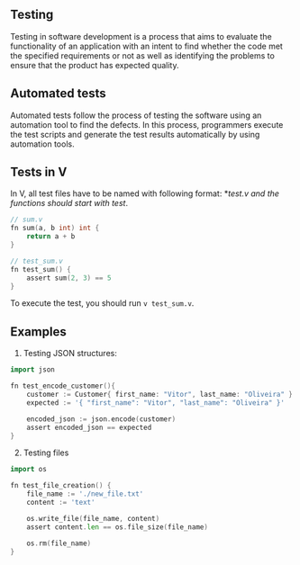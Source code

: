 ## Testing

Testing in software development is a process that aims to evaluate the functionality of an application with an intent to find whether the code met the specified requirements or not as well as identifying the problems to ensure that the product has expected quality.

## Automated tests

Automated tests follow the process of testing the software using an automation tool to find the defects. In this process, programmers execute the test scripts and generate the test results automatically by using automation tools.

## Tests in V

In V, all test files have to be named with following format: *_test.v and the functions should start with test_.

```go
// sum.v
fn sum(a, b int) int {
    return a + b
}
```

```go
// test_sum.v
fn test_sum() {
    assert sum(2, 3) == 5
}
```

To execute the test, you should run `v test_sum.v`.

## Examples

1. Testing JSON structures:

```go
import json

fn test_encode_customer(){
    customer := Customer{ first_name: "Vitor", last_name: "Oliveira" }
    expected := '{ "first_name": "Vitor", "last_name": "Oliveira" }'

    encoded_json := json.encode(customer)
    assert encoded_json == expected
}
```

2. Testing files

```go
import os

fn test_file_creation() {
    file_name := './new_file.txt'
    content := 'text'

    os.write_file(file_name, content)
    assert content.len == os.file_size(file_name)

    os.rm(file_name)
}
```
